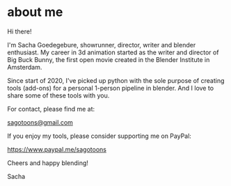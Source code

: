 # about me

Hi there!

I'm Sacha Goedegebure, showrunner, director, writer and blender enthusiast. 
My career in 3d animation started as the writer and director of Big Buck Bunny, the first open movie created in the Blender Institute in Amsterdam.

Since start of 2020, I've picked up python with the sole purpose of creating tools (add-ons) for a personal 1-person pipeline in blender. And I love to share some of these tools with you.

For contact, please find me at:

sagotoons@gmail.com

If you enjoy my tools, please consider supporting me on PayPal:

https://www.paypal.me/sagotoons


Cheers and happy blending!

Sacha
